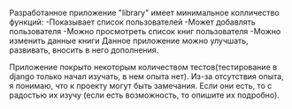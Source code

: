 Разработанное приложение "library" имеет минимальное колличество функций:
-Показывает список пользователей
-Может добавлять пользователя
-Можно просмотреть список книг пользователя
-Можно изменить данные книги
Данное приложение можно улучшать, развивать, вносить в него дополнения.

Приложение покрыто некоторым количеством тестов(тестирование в django только начал изучать, в нем опыта нет). 
Из-за отсутствия опыта, я понимаю, что к проекту могут быть замечания. Если они есть, то с радостью их изучу (если есть возможность, то опишите их подробно).
